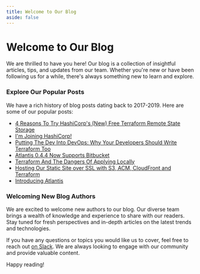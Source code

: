 ```yaml
---
title: Welcome to Our Blog
aside: false
---
```


# Welcome to Our Blog

We are thrilled to have you here! Our blog is a collection of insightful articles, tips, and updates from our team. Whether you're new or have been following us for a while, there's always something new to learn and explore.

### Explore Our Popular Posts

We have a rich history of blog posts dating back to 2017-2019. Here are some of our popular posts:

- [4 Reasons To Try HashiCorp's (New) Free Terraform Remote State Storage](blog/2019/4-reasons-to-try-hashicorps-new-free-terraform-remote-state-storage.md)
- [I'm Joining HashiCorp!](blog/2018/joining-hashicorp.md)
- [Putting The Dev Into DevOps: Why Your Developers Should Write Terraform Too](blog/2018/putting-the-dev-into-devops-why-your-developers-should-write-terraform-too.md)
- [Atlantis 0.4.4 Now Supports Bitbucket](blog/2018/atlantis-0-4-4-now-supports-bitbucket.md)
- [Terraform And The Dangers Of Applying Locally](blog/2018/terraform-and-the-dangers-of-applying-locally.md)
- [Hosting Our Static Site over SSL with S3, ACM, CloudFront and Terraform](blog/2018/hosting-our-static-site-over-ssl-with-s3-acm-cloudfront-and-terraform.md)
- [Introducing Atlantis](blog/2017/introducing-atlantis.md)

### Welcoming New Blog Authors

We are excited to welcome new authors to our blog. Our diverse team brings a wealth of knowledge and experience to share with our readers. Stay tuned for fresh perspectives and in-depth articles on the latest trends and technologies.

If you have any questions or topics you would like us to cover, feel free to reach out [on Slack](https://join.slack.com/t/atlantis-community/shared_invite/zt-9xlxtxtc-CUSKB1ATt_sQy6um~LDPNw). We are always looking to engage with our community and provide valuable content.

Happy reading!

